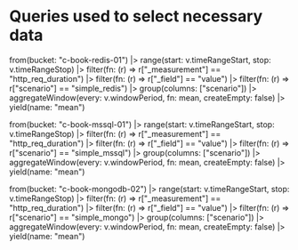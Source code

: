 # Queries used to select necessary data
from(bucket: "c-book-redis-01")
  |> range(start: v.timeRangeStart, stop: v.timeRangeStop)
  |> filter(fn: (r) => r["_measurement"] == "http_req_duration")
  |> filter(fn: (r) => r["_field"] == "value")
  |> filter(fn: (r) => r["scenario"] == "simple_redis")
  |> group(columns: ["scenario"])
  |> aggregateWindow(every: v.windowPeriod, fn: mean, createEmpty: false)
  |> yield(name: "mean")

from(bucket: "c-book-mssql-01")
  |> range(start: v.timeRangeStart, stop: v.timeRangeStop)
  |> filter(fn: (r) => r["_measurement"] == "http_req_duration")
  |> filter(fn: (r) => r["_field"] == "value")
  |> filter(fn: (r) => r["scenario"] == "simple_mssql")
  |> group(columns: ["scenario"])
  |> aggregateWindow(every: v.windowPeriod, fn: mean, createEmpty: false)
  |> yield(name: "mean")

from(bucket: "c-book-mongodb-02")
  |> range(start: v.timeRangeStart, stop: v.timeRangeStop)
  |> filter(fn: (r) => r["_measurement"] == "http_req_duration")
  |> filter(fn: (r) => r["_field"] == "value")
  |> filter(fn: (r) => r["scenario"] == "simple_mongo")
  |> group(columns: ["scenario"])
  |> aggregateWindow(every: v.windowPeriod, fn: mean, createEmpty: false)
  |> yield(name: "mean")